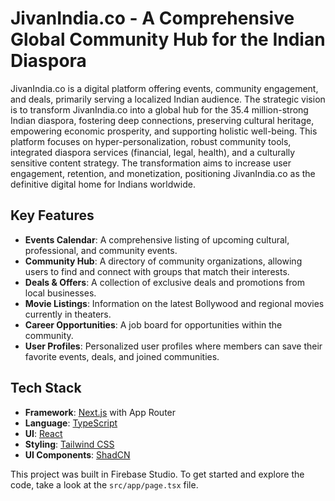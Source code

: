 # JivanIndia.co - A Comprehensive Global Community Hub for the Indian Diaspora

JivanIndia.co is a digital platform offering events, community engagement, and deals, primarily serving a localized Indian audience. The strategic vision is to transform JivanIndia.co into a global hub for the 35.4 million-strong Indian diaspora, fostering deep connections, preserving cultural heritage, empowering economic prosperity, and supporting holistic well-being. This platform focuses on hyper-personalization, robust community tools, integrated diaspora services (financial, legal, health), and a culturally sensitive content strategy. The transformation aims to increase user engagement, retention, and monetization, positioning JivanIndia.co as the definitive digital home for Indians worldwide.

## Key Features

*   **Events Calendar**: A comprehensive listing of upcoming cultural, professional, and community events.
*   **Community Hub**: A directory of community organizations, allowing users to find and connect with groups that match their interests.
*   **Deals & Offers**: A collection of exclusive deals and promotions from local businesses.
*   **Movie Listings**: Information on the latest Bollywood and regional movies currently in theaters.
*   **Career Opportunities**: A job board for opportunities within the community.
*   **User Profiles**: Personalized user profiles where members can save their favorite events, deals, and joined communities.

## Tech Stack

*   **Framework**: [Next.js](https://nextjs.org/) with App Router
*   **Language**: [TypeScript](https://www.typescriptlang.org/)
*   **UI**: [React](https://react.dev/)
*   **Styling**: [Tailwind CSS](https://tailwindcss.com/)
*   **UI Components**: [ShadCN](https://ui.shadcn.com/)

This project was built in Firebase Studio. To get started and explore the code, take a look at the `src/app/page.tsx` file.
